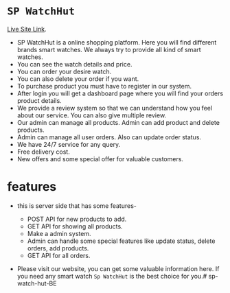 # `SP WatchHut`

[Live Site Link](https://spwatchhut.web.app/).

* SP WatchHut is a online shopping platform. Here you will find different brands smart watches. We always try to provide all kind of smart watches.
* You can see the watch details and price.
* You can order your desire watch.
* You can also delete your order if you want.
* To purchase product you must have to register in our system.
* After login you will get a dashboard page where you will find your orders product details.
* We provide a review system so that we can understand how you feel about our service. You can also give multiple review.
* Our admin can manage all products. Admin can add product and delete products.
* Admin can manage all user orders. Also can update order status.
* We have 24/7 service for any query.
* Free delivery cost.
* New offers and some special offer for valuable customers.

# features
- this is server side that has some features- 
    - POST API for new products to add.
    - GET API for showing all products.
    - Make a admin system.
    - Admin can handle some special features like update status, delete orders, add products.
    - GET API for all orders.
    
- Please visit our website, you can get some valuable information here. If you need any smart watch `Sp WatchHut` is the best choice for you.#   s p - w a t c h - h u t - B E  
 